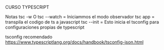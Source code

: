 CURSO TYPESCRIPT

Notas
tsc -w O tsc --watch = Iniciammos el modo observador
tsc app = transpila el codigo de ts a javascript
tsc --init = Esto inicia el tsconfig para configuraciones propias de typescript

tsconfig recomendado
https://www.typescriptlang.org/docs/handbook/tsconfig-json.html